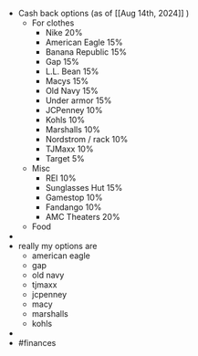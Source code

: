 - Cash back options (as of [[Aug 14th, 2024]] )
	- For clothes
		- Nike 20%
		- American Eagle 15%
		- Banana Republic 15%
		- Gap 15%
		- L.L. Bean 15%
		- Macys 15%
		- Old Navy 15%
		- Under armor 15%
		- JCPenney 10%
		- Kohls 10%
		- Marshalls 10%
		- Nordstrom / rack 10%
		- TJMaxx 10%
		- Target 5%
	- Misc
		- REI 10%
		- Sunglasses Hut 15%
		- Gamestop 10%
		- Fandango 10%
		- AMC Theaters 20%
	- Food
-
- really my options are
	- american eagle
	- gap
	- old navy
	- tjmaxx
	- jcpenney
	- macy
	- marshalls
	- kohls
-
- #finances